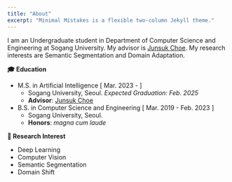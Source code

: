 ```yaml
---
title: "About"
excerpt: "Minimal Mistakes is a flexible two-column Jekyll theme."
---
```


I am an Undergraduate student in Department of Computer Science and Engineering at Sogang University. My advisor is [Junsuk Choe](https://sites.google.com/site/junsukchoe/). My research interests are Semantic Segmentation and Domain Adaptation.


**🎓 Education**

  - M.S. in Artificial Intelligence [ Mar. 2023 -  ]
    - Sogang University, Seoul. *Expected Graduation: Feb. 2025*
    - **Advisor**: [Junsuk Choe](https://sites.google.com/site/junsukchoe/)
  - B.S. in Computer Science and Engineering [ Mar. 2019 - Feb. 2023 ]
    - Sogang University, Seoul.
    - **Honors**: *magna cum laude*


**📗 Research Interest**

  - Deep Learning
  - Computer Vision
  - Semantic Segmentation
  - Domain Shift
